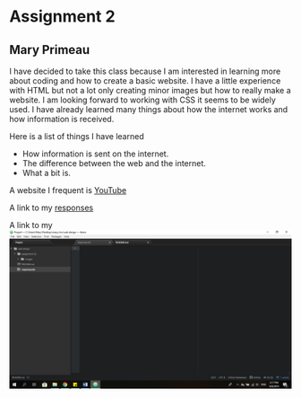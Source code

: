 # Assignment 2

## Mary Primeau

I have decided to take this class because I am interested in learning more about
coding and how to create a basic website. I have a little experience with HTML
but not a lot only creating minor images but how to really make a website. I am
looking forward to working with CSS it seems to be widely used. I have already
learned many things about how the internet works and how information is received.

Here is a list of things I have learned

- How information is sent on the internet.
- The difference between the web and the internet.
- What a bit is.


A website I frequent is [YouTube](https://www.youtube.com)

A link to my [responses](./responses.txt)

A link to my  ![screenshot](./images/screenshot.png)
